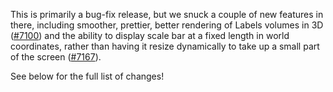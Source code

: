 This is primarily a bug-fix release, but we snuck a couple of new features in
there, including smoother, prettier, better rendering of Labels volumes in 3D
([#7100](https://github.com/napari/napari/pull/7100)) and the ability to
display scale bar at a fixed length in world coordinates, rather than having it
resize dynamically to take up a small part of the screen
([#7167](https://github.com/napari/napari/pull/7100)).

See below for the full list of changes!
